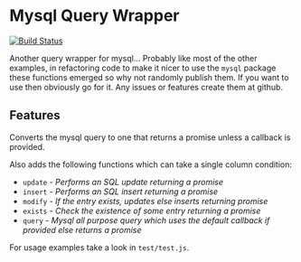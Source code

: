 # Mysql Query Wrapper
[![Build Status](https://travis-ci.org/lteacher/mysql-query-wrapper.svg?branch=master)](https://travis-ci.org/lteacher/mysql-query-wrapper)

Another query wrapper for mysql... Probably like most of the other examples, in refactoring code to make it nicer to use the `mysql` package these functions emerged so why not randomly publish them. If you want to use then obviously go for it. Any issues or features create them at github.

## Features
Converts the mysql query to one that returns a promise unless a callback is provided.

Also adds the following functions which can take a single column condition:
- `update` - _Performs an SQL update returning a promise_
- `insert` - _Performs an SQL insert returning a promise_
- `modify` - _If the entry exists, updates else inserts returning promise_
- `exists` - _Check the existence of some entry returning a promise_
- `query` - _Mysql all purpose query which uses the default callback if provided else returns a promise_

For usage examples take a look in `test/test.js`.
